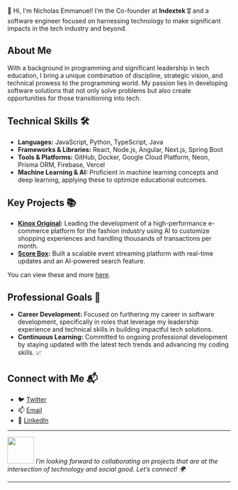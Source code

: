 👋 Hi, I'm Nicholas Emmanuel! I’m the Co-founder at **Indextek** 🎖️ and a software engineer focused on harnessing technology to make significant impacts in the tech industry and beyond.

## About Me
With a background in programming and significant leadership in tech education, I bring a unique combination of discipline, strategic vision, and technical prowess to the programming world. My passion lies in developing software solutions that not only solve problems but also create opportunities for those transitioning into tech.

## Technical Skills 🛠️
- **Languages:** JavaScript, Python, TypeScript, Java
- **Frameworks & Libraries:** React, Node.js, Angular, Next.js, Spring Boot
- **Tools & Platforms:** GitHub, Docker, Google Cloud Platform, Neon, Prisma ORM, Firebase, Vercel
- **Machine Learning & AI:** Proficient in machine learning concepts and deep learning, applying these to optimize educational outcomes.

## Key Projects 📚
- **[Kinox Original](https://kinoxoriginal.com):** Leading the development of a high-performance e-commerce platform for the fashion industry using AI to customize shopping experiences and handling thousands of transactions per month.
- **[Score Box](https://thescorebox.ca/):** Built a scalable event streaming platform with real-time updates and an AI-powered search feature.

You can view these and more [here](https://techieemma.me/).

## Professional Goals 🚀
- **Career Development:** Focused on furthering my career in software development, specifically in roles that leverage my leadership experience and technical skills in building impactful tech solutions.
- **Continuous Learning:** Committed to ongoing professional development by staying updated with the latest tech trends and advancing my coding skills. 📈

## Connect with Me 📬
- 🐦 [Twitter](https://twitter.com/techieEmma)
- 📫 [Email](mailto:nicholasemmanuel321@gmail.com)
- 🔗 [LinkedIn](https://linkedin.com/in/techieemma)
---

<img src="https://media.giphy.com/media/LnQjpWaON8nhr21vNW/giphy.gif" width="60"> <em>I’m looking forward to collaborating on projects that are at the intersection of technology and social good. Let’s connect! 🌍</em>

---
